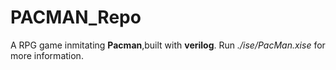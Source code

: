 # PACMAN_Repo
A RPG game inmitating **Pacman**,built with **verilog**.
Run *./ise/PacMan.xise* for more information.
